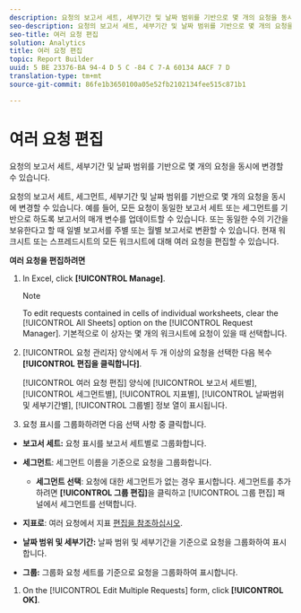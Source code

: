 ```yaml
---
description: 요청의 보고서 세트, 세부기간 및 날짜 범위를 기반으로 몇 개의 요청을 동시에 변경할 수 있습니다.
seo-description: 요청의 보고서 세트, 세부기간 및 날짜 범위를 기반으로 몇 개의 요청을 동시에 변경할 수 있습니다.
seo-title: 여러 요청 편집
solution: Analytics
title: 여러 요청 편집
topic: Report Builder
uuid: 5 BE 23376-BA 94-4 D 5 C -84 C 7-A 60134 AACF 7 D
translation-type: tm+mt
source-git-commit: 86fe1b3650100a05e52fb2102134fee515c871b1

---
```



# 여러 요청 편집

요청의 보고서 세트, 세부기간 및 날짜 범위를 기반으로 몇 개의 요청을 동시에 변경할 수 있습니다.

요청의 보고서 세트, 세그먼트, 세부기간 및 날짜 범위를 기반으로 몇 개의 요청을 동시에 변경할 수 있습니다. 예를 들어, 모든 요청이 동일한 보고서 세트 또는 세그먼트를 기반으로 하도록 보고서의 매개 변수를 업데이트할 수 있습니다. 또는 동일한 수의 기간을 보유한다고 할 때 일별 보고서를 주별 또는 월별 보고서로 변환할 수 있습니다. 현재 워크시트 또는 스프레드시트의 모든 워크시트에 대해 여러 요청을 편집할 수 있습니다.

**여러 요청을 편집하려면**

1. In Excel, click **[!UICONTROL Manage]**.

   >[!NOTE]
   >
   >To edit requests contained in cells of individual worksheets, clear the [!UICONTROL All Sheets] option on the [!UICONTROL Request Manager]. 기본적으로 이 상자는 몇 개의 워크시트에 요청이 있을 때 선택합니다.

1. [!UICONTROL 요청 관리자] 양식에서 두 개 이상의 요청을 선택한 다음 복수 **[!UICONTROL 편집을 클릭합니다]**.

   [!UICONTROL 여러 요청 편집] 양식에 [!UICONTROL  보고서 세트별], [!UICONTROL 세그먼트별], [!UICONTROL 지표별], [!UICONTROL 날짜범위 및 세부기간별], [!UICONTROL 그룹별] 정보 열이 표시됩니다.
1.  요청 표시를 그룹화하려면 다음 선택 사항 중 클릭합니다.  

   * **보고서 세트:** 요청 표시를 보고서 세트별로 그룹화합니다.
   * **세그먼트**: 세그먼트 이름을 기준으로 요청을 그룹화합니다.

      * **세그먼트 선택**: 요청에 대한 세그먼트가 없는 경우 표시합니다. 세그먼트를 추가하려면 **[!UICONTROL 그룹 편집]**&#x200B;을 클릭하고 [!UICONTROL 그룹 편집] 패널에서 세그먼트를 선택합니다.
   * **지표로**: 여러 요청에서 지표 [편집을 참조하십시오](../../../analyze/report-builder/manage-requests/edit-multiple-metrics.md#concept_1524B059C72C4224AA199411151069AB).

   * **날짜 범위 및 세부기간:** 날짜 범위 및 세부기간을 기준으로 요청을 그룹화하여 표시합니다.
   * **그룹:** 그룹화 요청 세트를 기준으로 요청을 그룹화하여 표시합니다.


1. On the [!UICONTROL Edit Multiple Requests] form, click **[!UICONTROL OK]**.
